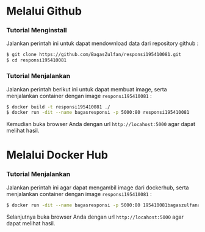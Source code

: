 # Melalui Github
### Tutorial Menginstall
Jalankan perintah ini untuk dapat mendownload data dari repository github :

```sh
$ git clone https://github.com/BagasZulfan/responsi195410081.git
$ cd responsi195410081
```

### Tutorial Menjalankan
Jalankan perintah berikut ini untuk dapat membuat image, serta menjalankan container dengan image `responsi195410081` :

```sh
$ docker build -t responsi195410081 ./
$ docker run -dit --name bagasresponsi -p 5000:80 responsi195410081
```

Kemudian buka browser Anda dengan url `http://locahost:5000` agar dapat melihat hasil.
# Melalui Docker Hub
### Tutorial Menjalankan
Jalankan perintah ini agar dapat mengambil image dari dockerhub, serta menjalankan container dengan image `responsi195410081` :
```sh
$ docker run -dit --name bagasresponsi -p 5000:80 195410081bagaszulfananugerah/responsi195410081:latest
```
Selanjutnya buka browser Anda dengan url `http://locahost:5000` agar dapat melihat hasil.